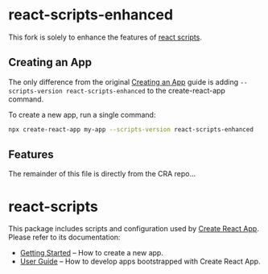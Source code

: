 # react-scripts-enhanced

This fork is solely to enhance the features of [react scripts](https://github.com/facebookincubator/create-react-app/blob/master/packages/react-scripts/).

## Creating an App

The only difference from the original [Creating an App](https://github.com/facebookincubator/create-react-app/blob/master/README.md#creating-an-app) guide is adding `--scripts-version react-scripts-enhanced` to the create-react-app command.

To create a new app, run a single command:

```sh
npx create-react-app my-app --scripts-version react-scripts-enhanced
```

## Features

The remainder of this file is directly from the CRA repo...

# react-scripts

This package includes scripts and configuration used by [Create React App](https://github.com/facebookincubator/create-react-app).<br>
Please refer to its documentation:

* [Getting Started](https://github.com/facebookincubator/create-react-app/blob/master/README.md#getting-started) – How to create a new app.
* [User Guide](https://github.com/facebookincubator/create-react-app/blob/master/packages/react-scripts/template/README.md) – How to develop apps bootstrapped with Create React App.

